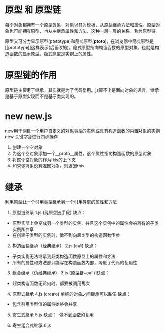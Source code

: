 # 原型 和 原型链
每个对象都拥有一个原型对象，对象以其为模板，从原型继承方法和属性。原型对象也可能拥有原型，也从中继承属性和方法，这种一层一层的关系，称为原型链。

原型又可分为显示原型(ptototype)和隐式原型(__ptoto__)，在浏览器中隐式原型是[[prototype]]这样表示(后面改的)。隐式原型指向构造函数的原型对象，也就是构造函数的显示原型。隐式原型是实例上的属性。

# 原型链的作用
原型链主要用于继承，其实就是为了代码复用。js算不上是面向对象的语言，继承是基于原型实现而不是基于类实现的。

# new  new.js
new用于创建一个用户自定义的对象类型的实例或具有构造函数的内置对象的实例
new 关键字会进行四步操作
1. 创建一个空对象
2. 为这个空对象添加一个__proto__属性，这个属性指向构造函数的原型对象
3. 将这个空对象的作为this的上下文
4. 如果该对象没有返回对象，则返回this

# 继承
利用原型让一个引用类型继承另一个引用类型的属性和方法

1. 原型链继承  1.js (纯原型链手段)
缺点：
- 原型实际上会变成另一个类型的实例，并且这个实例中的属性会被所有的子类实例所共享
- 在创建子类型的实例时，做不到向超类型的构造函数传参

2. 构造函数继承（经典继承） 2.js (call)
缺点：
- 子类实例无法继承到超类构造函数原型上的属性和方法
- 所有的属性和方法都只能写在构造函数内部，降低了代码的复用性

3. 组合继承（伪经典继承）  3.js  (原型链+call)
缺点：
- 超类构造函数无论何时，都要被调用两次

4. 原型式继承  4.js  (create)
单纯的对象之间继承可以胜任
缺点：
- 包含引用类型值的属性始终会共享

5. 寄生式继承 5.js
缺点：
-做不到函数的复用

6. 寄生组合式继承   6.js
